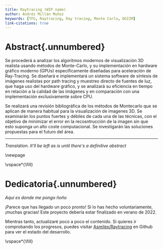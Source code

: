 ```yaml
---
title: Raytracing (WIP name)
author: Andrés Millán Muñoz
keywords: [TFG, Raytracing, Ray tracing, Monte Carlo, DGIIM]
link-citations: true
---
```


# Abstract{.unnumbered}

Se procederá a analizar los algoritmos modernos de visualización 3D realista usando métodos de Monte-Carlo, y su implementación en hardware gráfico moderno (GPUs) específicamente diseñadas para aceleración de Ray-Tracing. Se diseñará e implementará un sistema software de síntesis de imágenes realistas por path tracing y muestreo directo de fuentes de luz, que haga uso del hardware gráfico, y se analizará su eficiencia en tiempo en relación a la calidad de las imágenes y en comparación con una implementación exclusivamente sobre CPU.

Se realizará una revisión bibliográfica de los métodos de Montecarlo que se aplican de manera habitual para la visualización de imagenes 3D. Se examinarán los puntos fuertes y débiles de cada una de las técnicas, con el objetivo de minimizar el error en la recosntrucción de la imagen sin que esto suponga un alto coste computacional. Se investigarán las soluciones propuestas para el futuro del área.

<hr>

*Translation. It'll be left as is until there's a definitive abstract*

\newpage

\vspace*{\fill}

# Dedicatoria{.unnumbered}

*Aquí es donde me pongo ñoño*

¡Parece que has llegado un poco pronto! Si lo has hecho voluntariamente, ¡muchas gracias! Este proyecto debería estar finalizado en verano de 2022.

Mientras tanto, actualizaré poco a poco el contenido. Si quieres ir comprobando los progresos, puedes visitar [Asmilex/Raytracing](github.com/Asmilex/Raytracing) en Github para ver el estado del desarrollo.

\vspace*{\fill}
